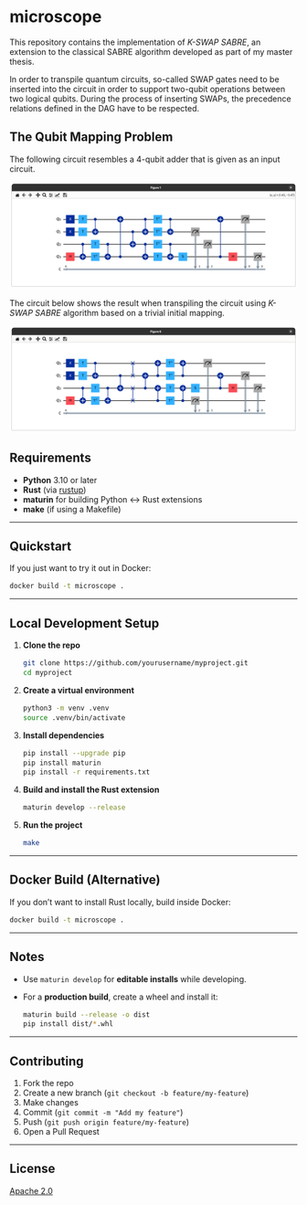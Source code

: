 # microscope

This repository contains the implementation of *K-SWAP SABRE*, an extension to
the classical SABRE algorithm developed as part of my master thesis.

In order to transpile quantum circuits, so-called SWAP gates need to be inserted
into the circuit in order to support two-qubit operations between two logical
qubits. During the process of inserting SWAPs, the precedence relations defined
in the DAG have to be respected.

## The Qubit Mapping Problem

The following circuit resembles a 4-qubit adder that is given as an input
circuit.

![Input Circuit](./assets/img/input_circuit.png)

The circuit below shows the result when transpiling the circuit using *K-SWAP SABRE*
algorithm based on a trivial initial mapping.

![Output Circuit Transpiled using K-SWAP SABRE](./assets/img/sabre_circuit.png)

## Requirements

- **Python** 3.10 or later  
- **Rust** (via [rustup](https://rustup.rs/))  
- **maturin** for building Python ↔ Rust extensions  
- **make** (if using a Makefile)  

---

## Quickstart

If you just want to try it out in Docker:

```bash
docker build -t microscope .
````

---

##  Local Development Setup

1. **Clone the repo**

   ```bash
   git clone https://github.com/yourusername/myproject.git
   cd myproject
   ```

2. **Create a virtual environment**

   ```bash
   python3 -m venv .venv
   source .venv/bin/activate
   ```

3. **Install dependencies**

   ```bash
   pip install --upgrade pip
   pip install maturin
   pip install -r requirements.txt
   ```

4. **Build and install the Rust extension**

   ```bash
   maturin develop --release
   ```

5. **Run the project**

   ```bash
   make
   ```

---

## Docker Build (Alternative)

If you don’t want to install Rust locally, build inside Docker:

```bash
docker build -t microscope .
```

---

## Notes

* Use `maturin develop` for **editable installs** while developing.
* For a **production build**, create a wheel and install it:

  ```bash
  maturin build --release -o dist
  pip install dist/*.whl
  ```

---

## Contributing

1. Fork the repo
2. Create a new branch (`git checkout -b feature/my-feature`)
3. Make changes
4. Commit (`git commit -m "Add my feature"`)
5. Push (`git push origin feature/my-feature`)
6. Open a Pull Request

---

## License

[Apache 2.0](./LICENSE)
